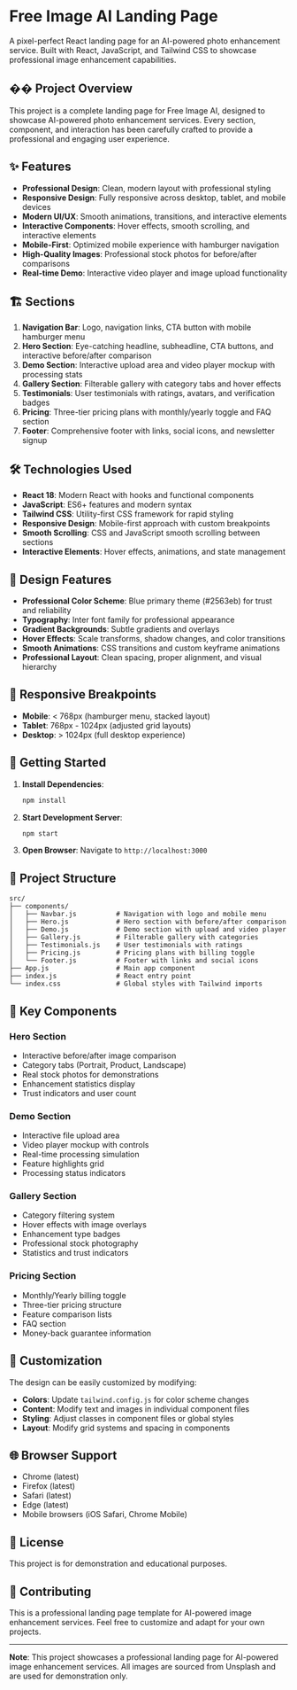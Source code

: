 # Free Image AI Landing Page

A pixel-perfect React landing page for an AI-powered photo enhancement service. Built with React, JavaScript, and Tailwind CSS to showcase professional image enhancement capabilities.

## �� Project Overview

This project is a complete landing page for Free Image AI, designed to showcase AI-powered photo enhancement services. Every section, component, and interaction has been carefully crafted to provide a professional and engaging user experience.

## ✨ Features

- **Professional Design**: Clean, modern layout with professional styling
- **Responsive Design**: Fully responsive across desktop, tablet, and mobile devices
- **Modern UI/UX**: Smooth animations, transitions, and interactive elements
- **Interactive Components**: Hover effects, smooth scrolling, and interactive elements
- **Mobile-First**: Optimized mobile experience with hamburger navigation
- **High-Quality Images**: Professional stock photos for before/after comparisons
- **Real-time Demo**: Interactive video player and image upload functionality

## 🏗️ Sections

1. **Navigation Bar**: Logo, navigation links, CTA button with mobile hamburger menu
2. **Hero Section**: Eye-catching headline, subheadline, CTA buttons, and interactive before/after comparison
3. **Demo Section**: Interactive upload area and video player mockup with processing stats
4. **Gallery Section**: Filterable gallery with category tabs and hover effects
5. **Testimonials**: User testimonials with ratings, avatars, and verification badges
6. **Pricing**: Three-tier pricing plans with monthly/yearly toggle and FAQ section
7. **Footer**: Comprehensive footer with links, social icons, and newsletter signup

## 🛠️ Technologies Used

- **React 18**: Modern React with hooks and functional components
- **JavaScript**: ES6+ features and modern syntax
- **Tailwind CSS**: Utility-first CSS framework for rapid styling
- **Responsive Design**: Mobile-first approach with custom breakpoints
- **Smooth Scrolling**: CSS and JavaScript smooth scrolling between sections
- **Interactive Elements**: Hover effects, animations, and state management

## 🎨 Design Features

- **Professional Color Scheme**: Blue primary theme (#2563eb) for trust and reliability
- **Typography**: Inter font family for professional appearance
- **Gradient Backgrounds**: Subtle gradients and overlays
- **Hover Effects**: Scale transforms, shadow changes, and color transitions
- **Smooth Animations**: CSS transitions and custom keyframe animations
- **Professional Layout**: Clean spacing, proper alignment, and visual hierarchy

## 📱 Responsive Breakpoints

- **Mobile**: < 768px (hamburger menu, stacked layout)
- **Tablet**: 768px - 1024px (adjusted grid layouts)
- **Desktop**: > 1024px (full desktop experience)

## 🚀 Getting Started

1. **Install Dependencies**:
   ```bash
   npm install
   ```

2. **Start Development Server**:
   ```bash
   npm start
   ```

3. **Open Browser**:
   Navigate to `http://localhost:3000`

## 📁 Project Structure

```
src/
├── components/
│   ├── Navbar.js          # Navigation with logo and mobile menu
│   ├── Hero.js            # Hero section with before/after comparison
│   ├── Demo.js            # Demo section with upload and video player
│   ├── Gallery.js         # Filterable gallery with categories
│   ├── Testimonials.js    # User testimonials with ratings
│   ├── Pricing.js         # Pricing plans with billing toggle
│   └── Footer.js          # Footer with links and social icons
├── App.js                 # Main app component
├── index.js               # React entry point
└── index.css              # Global styles with Tailwind imports
```

## 🎯 Key Components

### Hero Section
- Interactive before/after image comparison
- Category tabs (Portrait, Product, Landscape)
- Real stock photos for demonstrations
- Enhancement statistics display
- Trust indicators and user count

### Demo Section
- Interactive file upload area
- Video player mockup with controls
- Real-time processing simulation
- Feature highlights grid
- Processing status indicators

### Gallery Section
- Category filtering system
- Hover effects with image overlays
- Enhancement type badges
- Professional stock photography
- Statistics and trust indicators

### Pricing Section
- Monthly/Yearly billing toggle
- Three-tier pricing structure
- Feature comparison lists
- FAQ section
- Money-back guarantee information

## 🔧 Customization

The design can be easily customized by modifying:
- **Colors**: Update `tailwind.config.js` for color scheme changes
- **Content**: Modify text and images in individual component files
- **Styling**: Adjust classes in component files or global styles
- **Layout**: Modify grid systems and spacing in components

## 🌐 Browser Support

- Chrome (latest)
- Firefox (latest)
- Safari (latest)
- Edge (latest)
- Mobile browsers (iOS Safari, Chrome Mobile)

## 📄 License

This project is for demonstration and educational purposes.

## 🤝 Contributing

This is a professional landing page template for AI-powered image enhancement services. Feel free to customize and adapt for your own projects.

---

**Note**: This project showcases a professional landing page for AI-powered image enhancement services. All images are sourced from Unsplash and are used for demonstration only.
